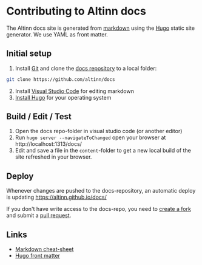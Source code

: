 # Contributing to Altinn docs

The Altinn docs site is generated from [markdown](https://github.com/adam-p/markdown-here/wiki/Markdown-Cheatsheet)
using the [Hugo](https://gohugo.io/overview/introduction/) static site generator. We use YAML as front matter.


## Initial setup

1. Install [Git](https://git-scm.com/downloads) and clone the [docs repository](https://github.com/altinn/docs) to a local folder:
```bash
git clone https://github.com/altinn/docs
```
2. Install [Visual Studio Code](https://code.visualstudio.com) for editing markdown
3. [Install Hugo](https://gohugo.io/installation/) for your operating system

## Build / Edit / Test

1. Open the docs repo-folder in visual studio code (or another editor)
2. Run `hugo server --navigateToChanged` open your browser at http://localhost:1313/docs/
3. Edit and save a file in the `content`-folder to get a new local build of the site refreshed in your browser.

## Deploy
Whenever changes are pushed to the docs-repository, an automatic deploy is updating https://altinn.github.io/docs/

If you don't have write access to the docs-repo, you need to
[create a fork](https://help.github.com/articles/fork-a-repo/) and submit a
[pull request](https://help.github.com/articles/about-pull-requests/).

## Links

 - [Markdown cheat-sheet](https://github.com/adam-p/markdown-here/wiki/Markdown-Cheatsheet)
 - [Hugo front matter](https://gohugo.io/content/front-matter/)
 
